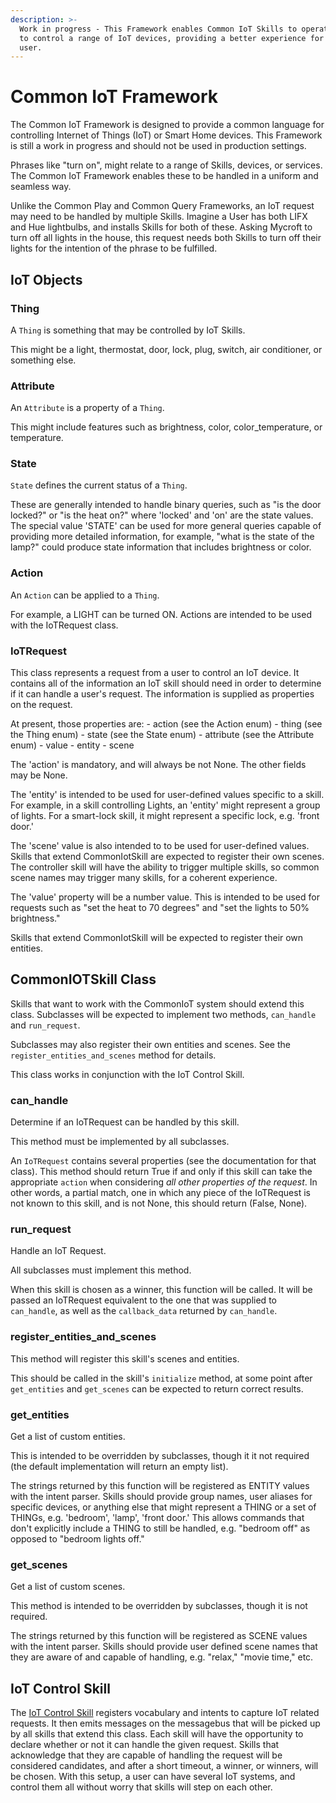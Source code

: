 ```yaml
---
description: >-  
  Work in progress - This Framework enables Common IoT Skills to operate together
  to control a range of IoT devices, providing a better experience for the end
  user.
---
```


# Common IoT Framework

The Common IoT Framework is designed to provide a common language for controlling Internet of Things (IoT) or Smart Home devices. This Framework is still a work in progress and should not be used in production settings.

Phrases like "turn on", might relate to a range of Skills, devices, or services. The Common IoT Framework enables these to be handled in a uniform and seamless way.

Unlike the Common Play and Common Query Frameworks, an IoT request may need to be handled by multiple Skills. Imagine a User has both LIFX and Hue lightbulbs, and installs Skills for both of these. Asking Mycroft to turn off all lights in the house, this request needs both Skills to turn off their lights for the intention of the phrase to be fulfilled.

## IoT Objects

### Thing

A `Thing` is something that may be controlled by IoT Skills.

This might be a light, thermostat, door, lock, plug, switch, air conditioner, or something else.

### Attribute

An `Attribute` is a property of a `Thing`.

This might include features such as brightness, color, color_temperature, or temperature.

### State

`State` defines the current status of a `Thing`.

These are generally intended to handle binary queries, such as "is the door locked?" or "is the heat on?" where 'locked' and 'on' are the state values. The special value 'STATE' can be used for more general queries capable of providing more detailed information, for example, "what is the state of the lamp?" could produce state information that includes brightness or color.

### Action

An `Action` can be applied to a `Thing`.

For example, a LIGHT can be turned ON. Actions are intended to be used with the IoTRequest class.

### IoTRequest

This class represents a request from a user to control an IoT device. It contains all of the information an IoT skill should need in order to determine if it can handle a user's request. The information is supplied as properties on the request.

At present, those properties are: - action (see the Action enum) - thing (see the Thing enum) - state (see the State enum) - attribute (see the Attribute enum) - value - entity - scene

The 'action' is mandatory, and will always be not None. The other fields may be None.

The 'entity' is intended to be used for user-defined values specific to a skill. For example, in a skill controlling Lights, an 'entity' might represent a group of lights. For a smart-lock skill, it might represent a specific lock, e.g. 'front door.'

The 'scene' value is also intended to to be used for user-defined values. Skills that extend CommonIotSkill are expected to register their own scenes. The controller skill will have the ability to trigger multiple skills, so common scene names may trigger many skills, for a coherent experience.

The 'value' property will be a number value. This is intended to be used for requests such as "set the heat to 70 degrees" and "set the lights to 50% brightness."

Skills that extend CommonIotSkill will be expected to register their own entities.

## CommonIOTSkill Class

Skills that want to work with the CommonIoT system should extend this class. Subclasses will be expected to implement two methods, `can_handle` and `run_request`.

Subclasses may also register their own entities and scenes. See the `register_entities_and_scenes` method for details.

This class works in conjunction with the IoT Control Skill.

### can_handle

Determine if an IoTRequest can be handled by this skill.

This method must be implemented by all subclasses.

An `IoTRequest` contains several properties (see the documentation for that class). This method should return True if and only if this skill can take the appropriate `action` when considering _all other properties of the request_. In other words, a partial match, one in which any piece of the IoTRequest is not known to this skill, and is not None, this should return (False, None).

### run_request

Handle an IoT Request.

All subclasses must implement this method.

When this skill is chosen as a winner, this function will be called. It will be passed an IoTRequest equivalent to the one that was supplied to `can_handle`, as well as the `callback_data` returned by `can_handle`.

### register_entities_and_scenes
This method will register this skill's scenes and entities.

This should be called in the skill's `initialize` method, at some point after `get_entities` and `get_scenes` can be expected to return correct results.

### get_entities

Get a list of custom entities.

This is intended to be overridden by subclasses, though it it not required (the default implementation will return an empty list).

The strings returned by this function will be registered as ENTITY values with the intent parser. Skills should provide group names, user aliases for specific devices, or anything else that might represent a THING or a set of THINGs, e.g. 'bedroom', 'lamp', 'front door.' This allows commands that don't explicitly include a THING to still be handled, e.g. "bedroom off" as opposed to "bedroom lights off."

### get_scenes

Get a list of custom scenes.

This method is intended to be overridden by subclasses, though it is not required.

The strings returned by this function will be registered as SCENE values with the intent parser. Skills should provide user defined scene names that they are aware of and capable of handling, e.g. "relax," "movie time," etc.

## IoT Control Skill

The [IoT Control Skill](https://github.com/MycroftAI/skill-iot-control) registers vocabulary and intents to capture IoT related requests. It then emits messages on the messagebus that will be picked up by all skills that extend this class. Each skill will have the opportunity to declare whether or not it can handle the given request. Skills that acknowledge that they are capable of handling the request will be considered candidates, and after a short timeout, a winner, or winners, will be chosen. With this setup, a user can have several IoT systems, and control them all without worry that skills will step on each other.
